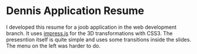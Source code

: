 Dennis Application Resume
============

I developed this resume for a joob application in the web development branch.
It uses [impress.js](https://github.com/bartaz/impress.js/) for the 3D transformations with CSS3.
The presesntion itself is quite simple and uses some transitions inside the slides.
The menu on the left was harder to do.
